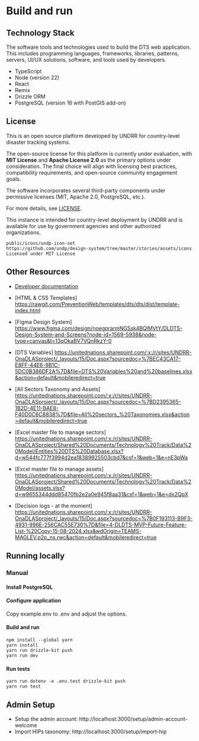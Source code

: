 # Build and run

## Technology Stack

The software tools and technologies used to build the DTS web application. This includes programming languages, frameworks, libraries, patterns, servers, UI/UX solutions, software, and tools used by developers.

* TypeScript
* Node (version 22)
* React
* Remix
* Drizzle ORM
* PostgreSQL (version 16 with PostGIS add-on)

## License
This is an open source platform developed by UNDRR for country-level disaster tracking systems. 

The open-source license for this platform is currently under evaluation, with **MIT License** and **Apache License 2.0** as the primary options under consideration. The final choice will align with licensing best practices, compatibility requirements, and open-source community engagement goals.

The software incorporates several third-party components under permissive licenses (MIT, Apache 2.0, PostgreSQL, etc.).

For more details, see [LICENSE](./_docs/License/LICENSE.md).

This instance is intended for country-level deployment by UNDRR and is available for use by government agencies and other authorized organizations.


```
public/icons/undp-icon-set
https://github.com/undp/design-system/tree/master/stories/assets/icons
Licensed under MIT License
```

## Other Resources
* [Developer documentation](_docs/index.md)

* [HTML & CSS Templates] https://rawgit.com/PreventionWeb/templates/dts/dts/dist/template-index.html
* [Figma Design System] https://www.figma.com/design/noegprarmNGSsk4BQlMVtY/DLDTS-Design-System-and-Screens?node-id=1569-5938&node-type=canvas&t=13qOkaBV7VQnRkzY-0
* [DTS Variables] https://unitednations.sharepoint.com/:x:/r/sites/UNDRR-OnaDLASproject/_layouts/15/Doc.aspx?sourcedoc=%7BEC43CA17-E8FF-44E6-9B1C-5DC0B386DF2A%7D&file=DTS%20Variables%20and%20baselines.xlsx&action=default&mobileredirect=true
* [All Sectors Taxonomy and Assets] https://unitednations.sharepoint.com/:x:/r/sites/UNDRR-OnaDLASproject/_layouts/15/Doc.aspx?sourcedoc=%7BD2395365-1B2D-4E11-BAE8-F40D0C6C8838%7D&file=All%20sectors_%20Taxonomies.xlsx&action=default&mobileredirect=true
* [Excel master file to manage sectors] https://unitednations.sharepoint.com/:x:/r/sites/UNDRR-OnaDLASproject/Shared%20Documents/Technology%20Track/Data%20Model/Entities%20DTS%20Database.xlsx?d=w544fc777f3994d2ea18389925503cbd7&csf=1&web=1&e=nE3pWa
* [Excel master file to manage assets] https://unitednations.sharepoint.com/:x:/r/sites/UNDRR-OnaDLASproject/Shared%20Documents/Technology%20Track/Data%20Model/assets.xlsx?d=w9655344ddd85470fb2e2a0e945f8aa31&csf=1&web=1&e=dx2QpX
* [Decision logs - at the moment] https://unitednations.sharepoint.com/:x:/r/sites/UNDRR-OnaDLASproject/_layouts/15/Doc.aspx?sourcedoc=%7B0F193113-B9F3-4931-996E-256CAC55E730%7D&file=4-DLDTS-MVP-Future-Feature-List-%20Copy-15-08-2024.xlsx&wdOrigin=TEAMS-MAGLEV.p2p_ns.rwc&action=default&mobileredirect=true
## Running locally

### Manual

#### Install PostgreSQL

#### Configure application

Copy example.env to .env and adjust the options.

#### Build and run
```
npm install --global yarn
yarn install
yarn run drizzle-kit push
yarn run dev
```

#### Run tests
```
yarn run dotenv -e .env.test drizzle-kit push
yarn run test
```

## Admin Setup

* Setup the admin account: http://localhost:3000/setup/admin-account-welcome
* Import HIPs taxonomy: http://localhost:3000/setup/import-hip

